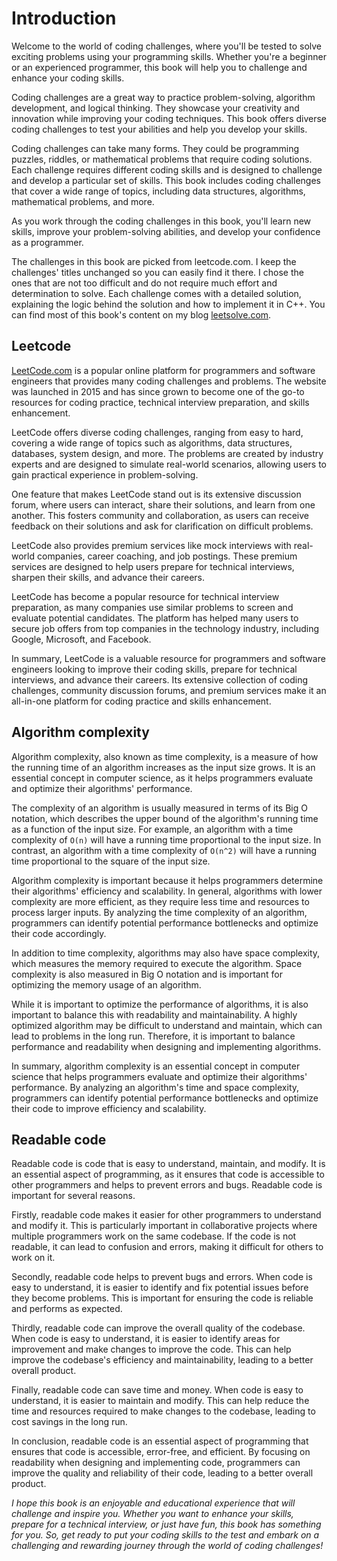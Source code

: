 # Introduction

Welcome to the world of coding challenges, where you'll be tested to solve exciting problems using your programming skills. Whether you're a beginner or an experienced programmer, this book will help you to challenge and enhance your coding skills.

Coding challenges are a great way to practice problem-solving, algorithm development, and logical thinking. They showcase your creativity and innovation while improving your coding techniques. This book offers diverse coding challenges to test your abilities and help you develop your skills.

Coding challenges can take many forms. They could be programming puzzles, riddles, or mathematical problems that require coding solutions. Each challenge requires different coding skills and is designed to challenge and develop a particular set of skills. This book includes coding challenges that cover a wide range of topics, including data structures, algorithms, mathematical problems, and more.

As you work through the coding challenges in this book, you'll learn new skills, improve your problem-solving abilities, and develop your confidence as a programmer. 

The challenges in this book are picked from leetcode.com. I keep the challenges' titles unchanged so you can easily find it there. I chose the ones that are not too difficult and do not require much effort and determination to solve. Each challenge comes with a detailed solution, explaining the logic behind the solution and how to implement it in C++. You can find most of this book's content on my blog [leetsolve.com](https://leetsolve.com).

## Leetcode

[LeetCode.com](https://leetcode.com) is a popular online platform for programmers and software engineers that provides many coding challenges and problems. The website was launched in 2015 and has since grown to become one of the go-to resources for coding practice, technical interview preparation, and skills enhancement.

LeetCode offers diverse coding challenges, ranging from easy to hard, covering a wide range of topics such as algorithms, data structures, databases, system design, and more. The problems are created by industry experts and are designed to simulate real-world scenarios, allowing users to gain practical experience in problem-solving.

One feature that makes LeetCode stand out is its extensive discussion forum, where users can interact, share their solutions, and learn from one another. This fosters community and collaboration, as users can receive feedback on their solutions and ask for clarification on difficult problems.

LeetCode also provides premium services like mock interviews with real-world companies, career coaching, and job postings. These premium services are designed to help users prepare for technical interviews, sharpen their skills, and advance their careers.

LeetCode has become a popular resource for technical interview preparation, as many companies use similar problems to screen and evaluate potential candidates. The platform has helped many users to secure job offers from top companies in the technology industry, including Google, Microsoft, and Facebook.

In summary, LeetCode is a valuable resource for programmers and software engineers looking to improve their coding skills, prepare for technical interviews, and advance their careers. Its extensive collection of coding challenges, community discussion forums, and premium services make it an all-in-one platform for coding practice and skills enhancement.

## Algorithm complexity

Algorithm complexity, also known as time complexity, is a measure of how the running time of an algorithm increases as the input size grows. It is an essential concept in computer science, as it helps programmers evaluate and optimize their algorithms' performance.

The complexity of an algorithm is usually measured in terms of its Big O notation, which describes the upper bound of the algorithm's running time as a function of the input size. For example, an algorithm with a time complexity of `O(n)` will have a running time proportional to the input size. In contrast, an algorithm with a time complexity of `O(n^2)` will have a running time proportional to the square of the input size.

Algorithm complexity is important because it helps programmers determine their algorithms' efficiency and scalability. In general, algorithms with lower complexity are more efficient, as they require less time and resources to process larger inputs. By analyzing the time complexity of an algorithm, programmers can identify potential performance bottlenecks and optimize their code accordingly.

In addition to time complexity, algorithms may also have space complexity, which measures the memory required to execute the algorithm. Space complexity is also measured in Big O notation and is important for optimizing the memory usage of an algorithm.

While it is important to optimize the performance of algorithms, it is also important to balance this with readability and maintainability. A highly optimized algorithm may be difficult to understand and maintain, which can lead to problems in the long run. Therefore, it is important to balance performance and readability when designing and implementing algorithms.

In summary, algorithm complexity is an essential concept in computer science that helps programmers evaluate and optimize their algorithms' performance. By analyzing an algorithm's time and space complexity, programmers can identify potential performance bottlenecks and optimize their code to improve efficiency and scalability.


## Readable code
Readable code is code that is easy to understand, maintain, and modify. It is an essential aspect of programming, as it ensures that code is accessible to other programmers and helps to prevent errors and bugs. Readable code is important for several reasons.

Firstly, readable code makes it easier for other programmers to understand and modify it. This is particularly important in collaborative projects where multiple programmers work on the same codebase. If the code is not readable, it can lead to confusion and errors, making it difficult for others to work on it.

Secondly, readable code helps to prevent bugs and errors. When code is easy to understand, it is easier to identify and fix potential issues before they become problems. This is important for ensuring the code is reliable and performs as expected.

Thirdly, readable code can improve the overall quality of the codebase. When code is easy to understand, it is easier to identify areas for improvement and make changes to improve the code. This can help improve the codebase's efficiency and maintainability, leading to a better overall product.

Finally, readable code can save time and money. When code is easy to understand, it is easier to maintain and modify. This can help reduce the time and resources required to make changes to the codebase, leading to cost savings in the long run.

In conclusion, readable code is an essential aspect of programming that ensures that code is accessible, error-free, and efficient. By focusing on readability when designing and implementing code, programmers can improve the quality and reliability of their code, leading to a better overall product.


*I hope this book is an enjoyable and educational experience that will challenge and inspire you. Whether you want to enhance your skills, prepare for a technical interview, or just have fun, this book has something for you. So, get ready to put your coding skills to the test and embark on a challenging and rewarding journey through the world of coding challenges!*
